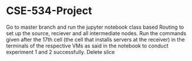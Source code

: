 # CSE-534-Project
Go to master branch and run the jupyter notebook class based Routing to set up the source, reciever and all intermediate nodes. 
Run the commands given after the 17th cell (the cell that installs servers at the receiver) in the terminals of the respective VMs as said in the notebook to conduct experiment 1 and 2 successfully.
Delete slice
